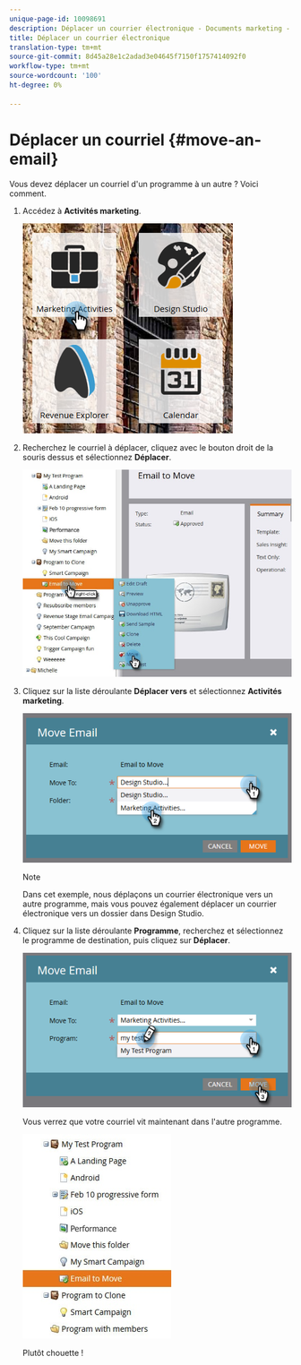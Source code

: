 ```yaml
---
unique-page-id: 10098691
description: Déplacer un courrier électronique - Documents marketing - Documentation du produit
title: Déplacer un courrier électronique
translation-type: tm+mt
source-git-commit: 8d45a28e1c2adad3e04645f7150f1757414092f0
workflow-type: tm+mt
source-wordcount: '100'
ht-degree: 0%

---
```



# Déplacer un courriel {#move-an-email}

Vous devez déplacer un courriel d&#39;un programme à un autre ? Voici comment.

1. Accédez à **Activités marketing**.

   ![](assets/one-2.png)

1. Recherchez le courriel à déplacer, cliquez avec le bouton droit de la souris dessus et sélectionnez **Déplacer**.

   ![](assets/leadperformance.jpg)

1. Cliquez sur la liste déroulante **Déplacer vers** et sélectionnez **Activités marketing**.

   ![](assets/three-2.png)

   >[!NOTE]
   >
   >Dans cet exemple, nous déplaçons un courrier électronique vers un autre programme, mais vous pouvez également déplacer un courrier électronique vers un dossier dans Design Studio.

1. Cliquez sur la liste déroulante **Programme**, recherchez et sélectionnez le programme de destination, puis cliquez sur **Déplacer**.

   ![](assets/four-2.png)

   Vous verrez que votre courriel vit maintenant dans l&#39;autre programme.

   ![](assets/leadperformance2.jpg)

   Plutôt chouette !

